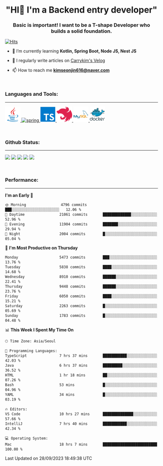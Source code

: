 <h1 align="center">"HI👋 I'm a Backend entry developer" </h1>
<h3 align="center">Basic is important! I want to be a T-shape Developer who builds a solid foundation.</h3>

[![Hits](https://hits.seeyoufarm.com/api/count/incr/badge.svg?url=https%3A%2F%2Fgithub.com%2Fgimseonjin&count_bg=%2318BFE5&title_bg=%23555555&icon=ko-fi.svg&icon_color=%23E7E7E7&title=hits&edge_flat=false)](https://hits.seeyoufarm.com)

- 🌱 I’m currently learning **Kotlin, Spring Boot, Node JS, Nest JS**

- 📝 I regularly write articles on [Carrykim's Velog](https://velog.io/@carrykim)

- 📫 How to reach me **kimseonjin616@naver.com**

<br/>

<h3 align="left">Languages and Tools:</h3>

***

<p align="left"> 
 <a href="https://www.java.com" target="_blank" rel="noreferrer"> <img src="https://raw.githubusercontent.com/devicons/devicon/master/icons/java/java-original.svg" alt="java" width="10%" height="10%"/> </a>
 <a href="https://spring.io/" target="_blank" rel="noreferrer"> <img src="https://www.vectorlogo.zone/logos/springio/springio-icon.svg" alt="spring" width="10%" height="10%"/> </a>
  <a href="https://www.typescriptlang.org/" target="_blank" rel="noreferrer"> <img src="https://raw.githubusercontent.com/devicons/devicon/master/icons/typescript/typescript-original.svg" alt="typescript" width="10%" height="10%"/> </a>
<a href="https://nestjs.com/" target="_blank" rel="noreferrer"> <img src="https://raw.githubusercontent.com/devicons/devicon/master/icons/nestjs/nestjs-plain.svg" alt="nestjs" width="10%" height="10%"/> </a> 
<a href="https://www.mysql.com/" target="_blank" rel="noreferrer"> <img src="https://raw.githubusercontent.com/devicons/devicon/master/icons/mysql/mysql-original-wordmark.svg" alt="mysql" width="10%" height="10%"/>  </a>
 <a href="https://www.docker.com/" target="_blank" rel="noreferrer"> <img src="https://raw.githubusercontent.com/devicons/devicon/master/icons/docker/docker-original-wordmark.svg" alt="docker" width="10%" height="10%"/> </a>
 </p>
</p>

<br/>

<h3 align="left">Github Status:</h3>

***

![](http://github-profile-summary-cards.vercel.app/api/cards/profile-details?username=gimseonjin&theme=nord_bright)
![](http://github-profile-summary-cards.vercel.app/api/cards/repos-per-language?username=gimseonjin&theme=nord_bright)
![](http://github-profile-summary-cards.vercel.app/api/cards/most-commit-language?username=gimseonjin&theme=nord_bright)
![](http://github-profile-summary-cards.vercel.app/api/cards/stats?username=gimseonjin&theme=nord_bright)
![](http://github-profile-summary-cards.vercel.app/api/cards/productive-time?username=gimseonjin&theme=nord_bright&utcOffset=8)


<br/>

<h3 align="left">Performance:</h3>

***

<!--START_SECTION:waka-->
**I'm an Early 🐤** 

```text
🌞 Morning                4796 commits        ███░░░░░░░░░░░░░░░░░░░░░░   12.06 % 
🌆 Daytime                21061 commits       █████████████░░░░░░░░░░░░   52.96 % 
🌃 Evening                11904 commits       ███████░░░░░░░░░░░░░░░░░░   29.94 % 
🌙 Night                  2004 commits        █░░░░░░░░░░░░░░░░░░░░░░░░   05.04 % 
```
📅 **I'm Most Productive on Thursday** 

```text
Monday                   5473 commits        ███░░░░░░░░░░░░░░░░░░░░░░   13.76 % 
Tuesday                  5838 commits        ████░░░░░░░░░░░░░░░░░░░░░   14.68 % 
Wednesday                8910 commits        ██████░░░░░░░░░░░░░░░░░░░   22.41 % 
Thursday                 9448 commits        ██████░░░░░░░░░░░░░░░░░░░   23.76 % 
Friday                   6050 commits        ████░░░░░░░░░░░░░░░░░░░░░   15.21 % 
Saturday                 2263 commits        █░░░░░░░░░░░░░░░░░░░░░░░░   05.69 % 
Sunday                   1783 commits        █░░░░░░░░░░░░░░░░░░░░░░░░   04.48 % 
```


📊 **This Week I Spent My Time On** 

```text
🕑︎ Time Zone: Asia/Seoul

💬 Programming Languages: 
TypeScript               7 hrs 37 mins       ███████████░░░░░░░░░░░░░░   42.03 % 
Java                     6 hrs 37 mins       █████████░░░░░░░░░░░░░░░░   36.52 % 
HTML                     1 hr 18 mins        ██░░░░░░░░░░░░░░░░░░░░░░░   07.26 % 
Bash                     53 mins             █░░░░░░░░░░░░░░░░░░░░░░░░   04.96 % 
YAML                     34 mins             █░░░░░░░░░░░░░░░░░░░░░░░░   03.19 % 

🔥 Editors: 
VS Code                  10 hrs 27 mins      ██████████████░░░░░░░░░░░   57.66 % 
IntelliJ                 7 hrs 40 mins       ███████████░░░░░░░░░░░░░░   42.34 % 

💻 Operating System: 
Mac                      18 hrs 7 mins       █████████████████████████   100.00 % 
```


 Last Updated on 28/09/2023 18:49:38 UTC
<!--END_SECTION:waka-->

<div align="center">
  
